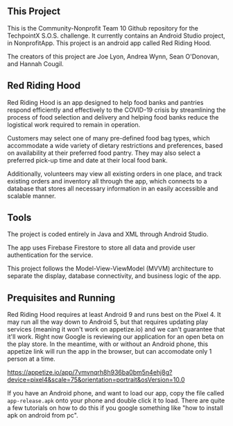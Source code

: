 ## This Project
This is the Community-Nonprofit Team 10 Github repository for the TechpointX S.O.S. challenge.
It currently contains an Android Studio project, in NonprofitApp. This project is an android app called Red Riding Hood.

The creators of this project are Joe Lyon, Andrea Wynn, Sean O'Donovan, and Hannah Cougil.

## Red Riding Hood
Red Riding Hood is an app designed to help food banks and pantries respond efficiently and effectively to the COVID-19 crisis by 
streamlining the process of food selection and delivery and helping food banks reduce the logistical work required to remain in operation.

Customers may select one of many pre-defined food bag types, which accommodate a wide variety of dietary restrictions and preferences, 
based on availability at their preferred food pantry. They may also select a preferred pick-up time and date at their local food bank. 

Additionally, volunteers may view all existing orders in one place, and track existing orders and inventory all through the app, 
which connects to a database that stores all necessary information in an easily accessible and scalable manner. 

## Tools
The project is coded entirely in Java and XML through Android Studio.

The app uses Firebase Firestore to store all data and provide user authentication for the service. 

This project follows the Model-View-ViewModel (MVVM) architecture to separate the display, database connectivity, and business logic of the app. 

## Prequisites and Running
Red Riding Hood requires at least Android 9 and runs best on the Pixel 4. It may run all the way down to Android 5, but that requires updating play
services (meaning it won't work on appetize.io) and we can't guarantee that it'll work. Right now Google is reviewing our application for an open beta
on the play store. In the meantime, with or without an Android phone, this appetize link will run the app in the browser, but can accomodate only 1 person at a time.

https://appetize.io/app/7vmvnqrh8h936ba0bm5n4ehj8g?device=pixel4&scale=75&orientation=portrait&osVersion=10.0

If you have an Android phone, and want to load our app, copy the file called ```app-release.apk``` onto your phone and double click it to load. There are quite a few
tutorials on how to do this if you google something like "how to install apk on android from pc".
